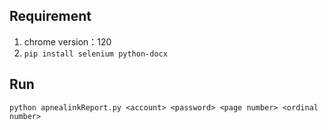 ## Requirement
1. chrome version：120
2. ``` pip install selenium python-docx ```
## Run
```!
python apnealinkReport.py <account> <password> <page number> <ordinal number>
```
